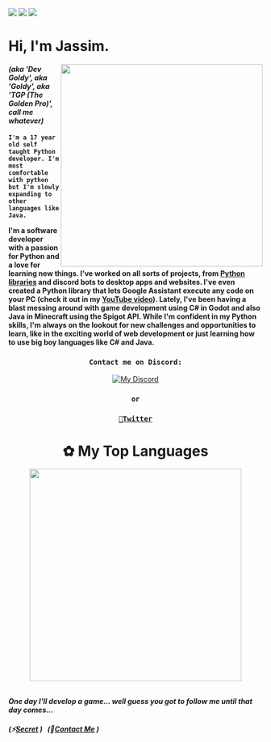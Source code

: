 ![](https://img.shields.io/badge/✦-Python-informational?style=flat&logo=python&logoColor=white&color=yellow) ![](https://img.shields.io/badge/•-Javascript-informational?style=flat&logo=Javascript&logoColor=white&color=ffe600) ![](https://img.shields.io/badge/•-Java-informational?style=flat&color=1c86a6)

# Hi, I'm Jassim.

<img align="right" src="https://c.tenor.com/aNHKkEhomm4AAAAC/anime-keyboard" width="400">

#### *(aka 'Dev Goldy', aka 'Goldy', aka 'TGP (The Golden Pro)', call me whatever)*

**``I'm a 17 year old self taught Python developer. I'm most comfortable with python but I'm slowly expanding to other languages like Java.``**

**I'm a software developer with a passion for Python and a love for learning new things. I've worked on all sorts of projects, from [Python libraries](https://pypi.org/user/Dev_Goldy/) and discord bots to desktop apps and websites. I've even created a Python library that lets Google Assistant execute any code on your PC (check it out in my [YouTube video](https://www.youtube.com/watch?v=_bkefjTpagA)). Lately, I've been having a blast messing around with game development using C# in Godot and also Java in Minecraft using the Spigot API. While I'm confident in my Python skills, I'm always on the lookout for new challenges and opportunities to learn, like in the exciting world of web development or just learning how to use big boy languages like C# and Java.**

<div align="middle">
 
 ### ``Contact me on Discord:``
 
 [![My Discord](https://discord-readme-badge.vercel.app/api?id=332592361307897856)](https://discord.link/aki)
 
 ### ``or``
 
 ### [``🐤Twitter``](https://twitter.com/GoldyTGP)
</div>

# <div align="middle">✿ My Top Languages</div>

<div align="center">
  <img src="https://readme-stats-thegoldenpro.vercel.app/api/top-langs/?username=THEGOLDENPRO&theme=gruvbox" width="420px"/>
</div>

<br>

***One day I'll develop a game... well guess you got to follow me until that day comes...***

##### (⚡[Secret](https://gist.github.com/THEGOLDENPRO/3ba012f94efa04ae7c216e753c882052) )‎ ‎ ‎ (🎯[Contact Me](#contact-me-on-discord) )

